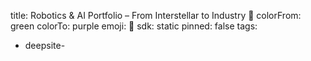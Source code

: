 title: Robotics & AI Portfolio – From Interstellar to Industry 🚀
colorFrom: green
colorTo: purple
emoji: 🐳
sdk: static
pinned: false
tags:
  - deepsite-